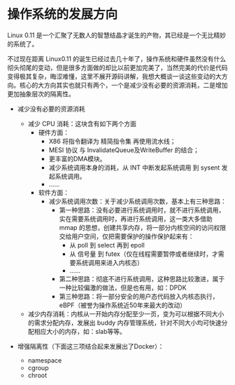 # 操作系统的发展方向
Linux 0.11 是一个汇聚了无数人的智慧结晶才诞生的产物，其已经是一个无比精妙的系统了。

不过现在距离 Linux0.11 的诞生已经过去几十年了，操作系统和硬件虽然没有什么彻头彻尾的变动，但是很多方面做的却比以前更加完美了，当然完美的代价是代码变得极其复杂，晦涩难懂，这里不展开源码讲解，我想大概谈一谈这些变动的大方向。核心的大方向其实也就只有两个，一个是减少没有必要的资源消耗，二是增加更加抽象层次的隔离性。

- 减少没有必要的资源消耗
    - 减少 CPU 消耗：这块含有如下两个方面
        - 硬件方面：
           - X86 将指令翻译为 精简指令集 再使用流水线；
           - MESI 协议 与 InvalidateQueue及WriteBuffer 的结合；
           - 更丰富的DMA模块。
           - 减少系统调用本身的消耗，从 INT 中断发起系统调用 到 sysent 发起系统调用。
           - ......
        - 软件方面：
           - 减少系统调用次数：关于减少系统调用次数，基本上有三种思路：
               - 第一种思路：没有必要进行系统调用时，就不进行系统调用，实在需要系统调用时，再进行系统调用，这一类大多借助 mmap 的思想，创建共享内存，将一部分内核空间的访问权限交给用户空间，仅把需要保护的操作保护起来有：
                   - 从 poll 到 select 再到 epoll 
                   - 从 信号量 到 futex（仅在线程需要暂停或者继续时，才需要系统调用来进入内核态）
                   - ......
               - 第二种思路：彻底不进行系统调用，这种思路比较激进，属于一种比较偏激的做法，但是也有用，如：DPDK
               - 第三种思路：将一部分安全的用户态代码放入内核态执行，eBPF（被誉为操作系统近50年来最大的改动）
    - 减少内存消耗：内核从一开始内存分配至少一页，变为可以根据不同大小的需求分配内存，发展出 buddy 内存管理系统，针对不同大小均可快速分配相应大小的内存，如：slab等等。

- 增强隔离性（下面这三项结合起来发展出了Docker）：
    - namespace
    - cgroup
    - chroot
